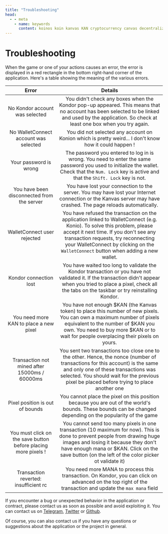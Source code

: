 ```yaml
---
title: "Troubleshooting"
head:
  - - meta
    - name: keywords
      content: koinos koin kanvas KAN cryptocurrency canvas decentralized description pixel war r/place rplace
---
```


# Troubleshooting

When the game or one of your actions causes an error, the error is displayed in a red rectangle in the bottom right-hand corner of the application. Here's a table showing the meaning of the various errors.

|                             Error                              |                                                                                                                                             Details                                                                                                                                             |
| :------------------------------------------------------------: | :---------------------------------------------------------------------------------------------------------------------------------------------------------------------------------------------------------------------------------------------------------------------------------------------: |
|                 No Kondor account was selected                 |                                                You didn't check any boxes when the Kondor pop-up appeared. This means that no account has been selected to be linked and used by the application. So check at least one box when you try again.                                                 |
|             No WalletConnect account was selected              |                                                                                             You did not selected any account on Konion which is pretty weird... I don't know how it could happen !                                                                                              |
|                     Your password is wrong                     |                                               The password you entered to log in is wrong. You need to enter the same password you used to initialize the wallet. Check that the `Num. Lock` key is active and that the `Shift. Lock` key is not.                                               |
|           You have been disconnected from the server           |                                                                 You have lost your connection to the server. You may have lost your Internet connection or the Kanvas server may have crashed. The page reloads automatically.                                                                  |
|                  WalletConnect user rejected                   | You have refused the transaction on the application linked to WalletConnect (e.g. Konio). To solve this problem, please accept it next time. If you don't see any transaction requests, try reconnecting your WalletConnect by clicking on the `WalletConnect` button when adding a new wallet. |
|                     Kondor connection lost                     |                                    You have waited too long to validate the Kondor transaction or you have not validated it. If the transaction didn't appear when you tried to place a pixel, check all the tabs on the taskbar or try reinstalling Kondor.                                    |
|             You need more KAN to place a new pixel             |                       You have not enough $KAN (the Kanvas token) to place this number of new pixels. You can own a maximum number of pixels equivalent to the number of $KAN you own. You need to buy more $KAN or to wait for people overplacing their pixels on yours.                       |
|         Transaction not mined after 15000ms / 60000ms          |                You sent two transactions too close one to the other. Hence, the nonce (number of transactions for this account) is the same and only one of these transactions was selected. You should wait for the previous pixel be placed before trying to place another one                |
|                Pixel position is out of bounds                 |                                                                   You cannot place the pixel on this position because you are out of the world's bounds. These bounds can be changed depending on the popularity of the game                                                                    |
| You must click on the save button before placing more pixels ! |              You cannot send too many pixels in one transaction (10 maximum for now). This is done to prevent people from drawing huge images and losing it because they don't have enough mana or $KAN. Click on the save button (on the left of the color picker ot validate it)              |
|             Transaction reverted: insufficient rc              |                                                                    You need more MANA to process this transaction. On Kondor, you can click on advanced on the top right of the transaction and update the `max mana` field                                                                     |

If you encounter a bug or unexpected behavior in the application or contract, please contact us as soon as possible and avoid exploiting it. You can contact us on [Telegram](https://t.me/KanvasOfficial), [Twitter](https://twitter.com/KanvasOfficial) or [Github](https://github.com/EtheredRaven/kanvas).

Of course, you can also contact us if you have any questions or suggestions about the application or the project in general.
